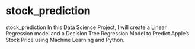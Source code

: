 # stock_prediction
stock_prediction
In this Data Science Project, I will create a Linear Regression model and a Decision Tree Regression Model to Predict Apple’s Stock Price using Machine Learning and Python.
